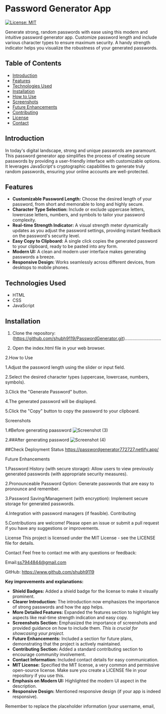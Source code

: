 # Password Generator App

[![License: MIT](https://img.shields.io/badge/License-MIT-yellow.svg)](https://opensource.org/licenses/MIT)

Generate strong, random passwords with ease using this modern and intuitive password generator app.  Customize password length and include various character types to ensure maximum security.  A handy strength indicator helps you visualize the robustness of your generated passwords.

## Table of Contents

* [Introduction](#introduction)
* [Features](#features)
* [Technologies Used](#technologies-used)
* [Installation](#installation)
* [How to Use](#how-to-use)
* [Screenshots](#screenshots)
* [Future Enhancements](#future-enhancements)
* [Contributing](#contributing)
* [License](#license)
* [Contact](#contact)

## Introduction

In today's digital landscape, strong and unique passwords are paramount.  This password generator app simplifies the process of creating secure passwords by providing a user-friendly interface with customizable options.  It leverages JavaScript's cryptographic capabilities to generate truly random passwords, ensuring your online accounts are well-protected.

## Features

* **Customizable Password Length:**  Choose the desired length of your password, from short and memorable to long and highly secure.
* **Character Type Selection:** Include or exclude uppercase letters, lowercase letters, numbers, and symbols to tailor your password complexity.
* **Real-time Strength Indicator:**  A visual strength meter dynamically updates as you adjust the password settings, providing instant feedback on the password's security level.
* **Easy Copy to Clipboard:**  A single click copies the generated password to your clipboard, ready to be pasted into any form.
* **Modern UI:**  A clean and modern user interface makes generating passwords a breeze.
* **Responsive Design:**  Works seamlessly across different devices, from desktops to mobile phones.

## Technologies Used

* HTML
* CSS
* JavaScript

## Installation

1. Clone the repository:(https://github.com/shubh9119/PasswordGenerator.git).............................
   
2. Open the index.html file in your web browser.

2.How to Use

1.Adjust the password length using the slider or input field.

2.Select the desired character types (uppercase, lowercase, numbers, symbols).

3.Click the "Generate Password" button.

4.The generated password will be displayed.

5.Click the "Copy" button to copy the password to your clipboard.

Screenshots

1.#Before generating paassword
![Screenshot (3)](https://github.com/user-attachments/assets/7898fe3c-9c2a-487d-85d1-d97a417b30dc)

2.##After generating password
![Screenshot (4)](https://github.com/user-attachments/assets/267fec4d-b6d7-4c30-83fb-0213fd74efb9)


##Check Deployment Status
https://passwordgenerator772727.netlify.app/








Future Enhancements

1.Password History (with secure storage): Allow users to view previously generated passwords (with appropriate security measures).

2.Pronounceable Password Option: Generate passwords that are easy to pronounce and remember.

3.Password Saving/Management (with encryption): Implement secure storage for generated passwords.

4.Integration with password managers (if feasible).
Contributing

5.Contributions are welcome!  Please open an issue or submit a pull request if you have any suggestions or improvements.

License
This project is licensed under the MIT License - see the LICENSE file for details.

Contact
Feel free to contact me with any questions or feedback:   

Email:ss7944844@gmail.com

GitHub: https://www.github.com/shubh9119

**Key improvements and explanations:**

* **Shield Badges:** Added a shield badge for the license to make it visually prominent.
* **Clearer Introduction:** The introduction now emphasizes the importance of strong passwords and how the app helps.
* **More Detailed Features:** Expanded the features section to highlight key aspects like real-time strength indication and easy copy.
* **Screenshots Section:**  Emphasized the importance of screenshots and provided guidance on how to include them.  *This is crucial for showcasing your project.*
* **Future Enhancements:** Included a section for future plans, demonstrating that the project is actively maintained.
* **Contributing Section:** Added a standard contributing section to encourage community involvement.
* **Contact Information:** Included contact details for easy communication.
* **MIT License:**  Specified the MIT license, a very common and permissive open-source license.  Make sure you create a LICENSE file in your repository if you use this.
* **Emphasis on Modern UI:**  Highlighted the modern UI aspect in the description.
* **Responsive Design:**  Mentioned responsive design (if your app is indeed responsive).

Remember to replace the placeholder information (your username, email,

